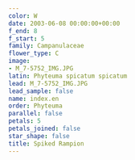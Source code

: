 ```yaml
---
color: W
date: 2003-06-08 00:00:00+00:00
f_end: 8
f_start: 5
family: Campanulaceae
flower_type: C
image:
- M_7-5752_IMG.JPG
latin: Phyteuma spicatum spicatum
lead: M_7-5752_IMG.JPG
lead_sample: false
name: index.en
order: Phyteuma
parallel: false
petals: 5
petals_joined: false
star_shape: false
title: Spiked Rampion
---
```

